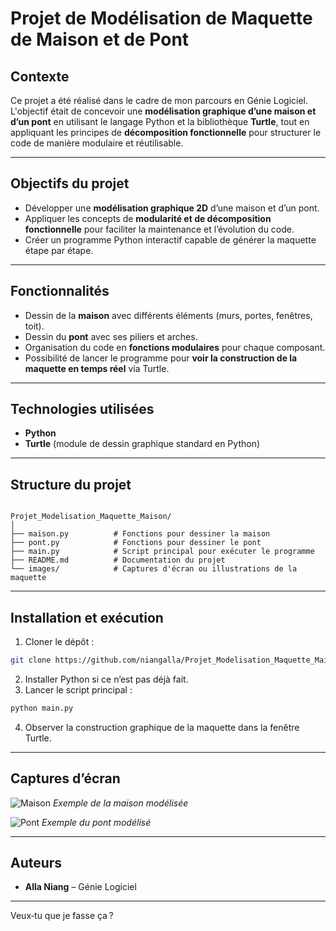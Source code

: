 # Projet de Modélisation de Maquette de Maison et de Pont

## Contexte
Ce projet a été réalisé dans le cadre de mon parcours en Génie Logiciel.  
L'objectif était de concevoir une **modélisation graphique d’une maison et d’un pont** en utilisant le langage Python et la bibliothèque **Turtle**, tout en appliquant les principes de **décomposition fonctionnelle** pour structurer le code de manière modulaire et réutilisable.

---

## Objectifs du projet
- Développer une **modélisation graphique 2D** d’une maison et d’un pont.  
- Appliquer les concepts de **modularité et de décomposition fonctionnelle** pour faciliter la maintenance et l’évolution du code.  
- Créer un programme Python interactif capable de générer la maquette étape par étape.

---

## Fonctionnalités
- Dessin de la **maison** avec différents éléments (murs, portes, fenêtres, toit).  
- Dessin du **pont** avec ses piliers et arches.  
- Organisation du code en **fonctions modulaires** pour chaque composant.  
- Possibilité de lancer le programme pour **voir la construction de la maquette en temps réel** via Turtle.

---

## Technologies utilisées
- **Python**  
- **Turtle** (module de dessin graphique standard en Python)

---

## Structure du projet
```

Projet_Modelisation_Maquette_Maison/
│
├── maison.py          # Fonctions pour dessiner la maison
├── pont.py            # Fonctions pour dessiner le pont
├── main.py            # Script principal pour exécuter le programme
├── README.md          # Documentation du projet
└── images/            # Captures d'écran ou illustrations de la maquette

````

---

## Installation et exécution
1. Cloner le dépôt :
```bash
git clone https://github.com/niangalla/Projet_Modelisation_Maquette_Maison.git
````

2. Installer Python si ce n’est pas déjà fait.
3. Lancer le script principal :

```bash
python main.py
```

4. Observer la construction graphique de la maquette dans la fenêtre Turtle.

---

## Captures d’écran

![Maison](images/maison.png)
*Exemple de la maison modélisée*

![Pont](images/pont.png)
*Exemple du pont modélisé*

---

## Auteurs

* **Alla Niang** – Génie Logiciel

---
Veux‑tu que je fasse ça ?
```
